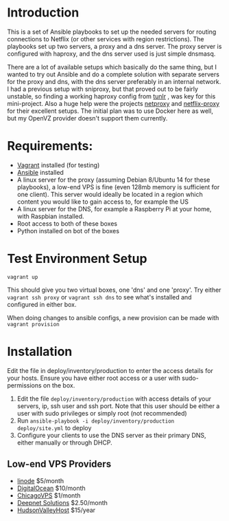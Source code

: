# Introduction
This is a set of Ansible playbooks to set up the needed servers for routing connections to Netflix (or other services with region restrictions). The playbooks set up two servers, a proxy and a dns server. The proxy server is configured with haproxy, and the dns server used is just simple dnsmasq.

There are a lot of available setups which basically do the same thing, but I wanted to try out Ansible and do a complete solution with separate servers for the proxy and dns, with the dns server preferably in an internal network. I had a previous setup with sniproxy, but that proved out to be fairly unstable, so finding a working haproxy config from [tunlr](https://github.com/trick77/tunlr-style-dns-unblocking) , was key for this mini-project. Also a huge help were the projects [netproxy](https://github.com/skorokithakis/netproxy) and [netflix-proxy](https://github.com/ab77/netflix-proxy) for their excellent setups. The initial plan was to use Docker here as well, but my OpenVZ provider doesn't support them currently.

# Requirements:
* [Vagrant](http://www.vagrantup.com/downloads) installed (for testing)
* [Ansible](http://docs.ansible.com/ansible/intro_installation.html) installed
* A linux server for the proxy (assuming Debian 8/Ubuntu 14 for these playbooks), a low-end VPS is fine (even 128mb memory is sufficient for one client). This server would ideally be located in a region which content you would like to gain access to, for example the US
* A linux server for the DNS, for example a Raspberry Pi at your home, with Raspbian installed.
* Root access to both of these boxes
* Python installed on bot of the boxes

# Test Environment Setup
```
vagrant up
```

This should give you two virtual boxes, one 'dns' and one 'proxy'. Try either 
```vagrant ssh proxy``` or ```vagrant ssh dns``` to see what's installed and configured in either box.

When doing changes to ansible configs, a new provision can be made with ```vagrant provision```

# Installation
Edit the file in deploy/inventory/production to enter the access details for your hosts. Ensure you have either root access or a user with sudo-permissions on the box.

1. Edit the file ```deploy/inventory/production``` with access details of your servers, ip, ssh user and ssh port. Note that this user should be either a user with sudo privileges or simply root (not recommended)
2. Run ```ansible-playbook -i deploy/inventory/production deploy/site.yml``` to deploy
3. Configure your clients to use the DNS server as their primary DNS, either manually or through DHCP.

## Low-end VPS Providers
* [linode](https://www.linode.com/) $5/month
* [DigitalOcean](https://www.digitalocean.com/) $10/month
* [ChicagoVPS](http://chicagovps.net/) $1/month
* [Deepnet Solutions](https://www.deepnetsolutions.com/kvm-vps.html) $2.50/month
* [HudsonValleyHost](http://hudsonvalleyhost.com/vps.php) $15/year
